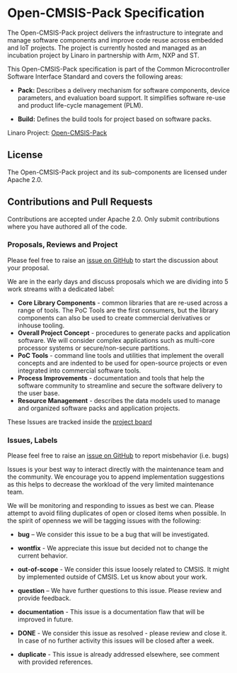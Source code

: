 # Open-CMSIS-Pack Specification

The Open-CMSIS-Pack project delivers the infrastructure to integrate and manage software components and improve code reuse across embedded and IoT projects. The project is currently hosted and managed as an incubation project by Linaro in partnership with Arm, NXP and ST.

This Open-CMSIS-Pack specification is part of the Common Microcontroller Software Interface Standard and covers the following areas:

- **Pack:** Describes a delivery mechanism for software components, device parameters, and evaluation board support. It simplifies software re-use and product life-cycle management (PLM).
 
- **Build:** Defines the build tools for project based on software packs.


Linaro Project: [Open-CMSIS-Pack](https://linaro.atlassian.net/wiki/spaces/CMSIS/overview)

## License

The Open-CMSIS-Pack project and its sub-components are licensed under Apache 2.0.

## Contributions and Pull Requests

Contributions are accepted under Apache 2.0. Only submit contributions where you have authored all of the code.

### Proposals, Reviews and Project
Please feel free to raise an [issue on GitHub](https://github.com/Open-CMSIS-Pack/Open-CMSIS-Pack/issues)
to start the discussion about your proposal.

We are in the early days and discuss proposals which we are dividing into 5 work streams with a dedicated label:

- **Core Library Components** - common libraries that are re-used across a range of tools. The PoC Tools are the first consumers, but the library components can also be used to create commercial derivatives or inhouse tooling.
- **Overall Project Concept** - procedures to generate packs and application software. We will consider complex applications such as multi-core processor systems or secure/non-secure partitions.
- **PoC Tools** - command line tools and utilities that implement the overall concepts and are indented to be used for open-source projects or even integrated into commercial software tools.
- **Process Improvements** - documentation and tools that help the software community to streamline and secure the software delivery to the user base.
- **Resource Management** - describes the data models used to manage and organized software packs and application projects.

These Issues are tracked inside the [project board](https://github.com/Open-CMSIS-Pack/Open-CMSIS-Pack/projects/1)

### Issues, Labels
Please feel free to raise an [issue on GitHub](https://github.com/Open-CMSIS-Pack/Open-CMSIS-Pack/issues)
to report misbehavior (i.e. bugs)

Issues is your best way to interact directly with the maintenance team and the community.
We encourage you to append implementation suggestions as this helps to decrease the
workload of the very limited maintenance team. 

We will be monitoring and responding to issues as best we can.
Please attempt to avoid filing duplicates of open or closed items when possible.
In the spirit of openness we will be tagging issues with the following:

- **bug** – We consider this issue to be a bug that will be investigated.

- **wontfix** - We appreciate this issue but decided not to change the current behavior.
	
- **out-of-scope** - We consider this issue loosely related to CMSIS. It might by implemented outside of CMSIS. Let us know about your work.
	
- **question** – We have further questions to this issue. Please review and provide feedback.

- **documentation** - This issue is a documentation flaw that will be improved in future.

- **DONE** - We consider this issue as resolved - please review and close it. In case of no further activity this issues will be closed after a week.

- **duplicate** - This issue is already addressed elsewhere, see comment with provided references.
